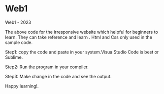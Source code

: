 # Web1
Web1 - 2023

The above code for the irresponsive website which helpful for beginners to learn.
They can take reference and learn .
Html and Css only used in the sample code.


Step1:
  copy the code and paste in your system.Visua Studio Code is best or Sublime.
  
  
  
Step2:
  Run the program in your compiler.
  
  
  
Step3:
  Make change in the code and see the output.
  
Happy learning!.
